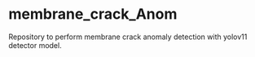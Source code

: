 # membrane_crack_Anom
Repository to perform membrane crack anomaly detection with yolov11 detector model.
